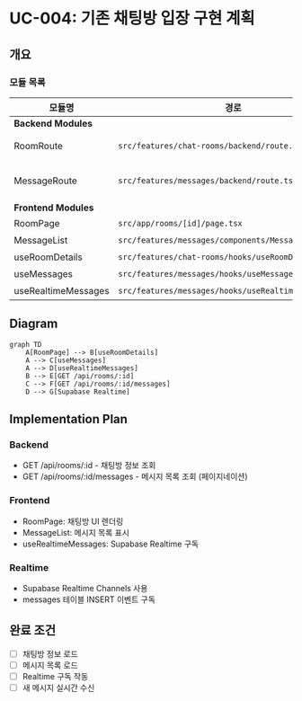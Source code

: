 # UC-004: 기존 채팅방 입장 구현 계획

## 개요

### 모듈 목록

| 모듈명 | 경로 | 설명 |
|--------|------|------|
| **Backend Modules** |
| RoomRoute | `src/features/chat-rooms/backend/route.ts` | GET /api/rooms/:id 엔드포인트 |
| MessageRoute | `src/features/messages/backend/route.ts` | GET /api/rooms/:id/messages 엔드포인트 |
| **Frontend Modules** |
| RoomPage | `src/app/rooms/[id]/page.tsx` | 채팅방 페이지 |
| MessageList | `src/features/messages/components/MessageList.tsx` | 메시지 목록 |
| useRoomDetails | `src/features/chat-rooms/hooks/useRoomDetails.ts` | 채팅방 정보 조회 훅 |
| useMessages | `src/features/messages/hooks/useMessages.ts` | 메시지 목록 조회 훅 |
| useRealtimeMessages | `src/features/messages/hooks/useRealtimeMessages.ts` | Realtime 구독 훅 |

## Diagram

```mermaid
graph TD
    A[RoomPage] --> B[useRoomDetails]
    A --> C[useMessages]
    A --> D[useRealtimeMessages]
    B --> E[GET /api/rooms/:id]
    C --> F[GET /api/rooms/:id/messages]
    D --> G[Supabase Realtime]
```

## Implementation Plan

### Backend
- GET /api/rooms/:id - 채팅방 정보 조회
- GET /api/rooms/:id/messages - 메시지 목록 조회 (페이지네이션)

### Frontend
- RoomPage: 채팅방 UI 렌더링
- MessageList: 메시지 목록 표시
- useRealtimeMessages: Supabase Realtime 구독

### Realtime
- Supabase Realtime Channels 사용
- messages 테이블 INSERT 이벤트 구독

## 완료 조건
- [ ] 채팅방 정보 로드
- [ ] 메시지 목록 로드
- [ ] Realtime 구독 작동
- [ ] 새 메시지 실시간 수신
